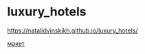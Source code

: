 # luxury_hotels

https://natalidvinskikh.github.io/luxury_hotels/

[макет](https://www.figma.com/file/dzESlMQRSbsefBDJrKPpcR/Hotel-Website-)
